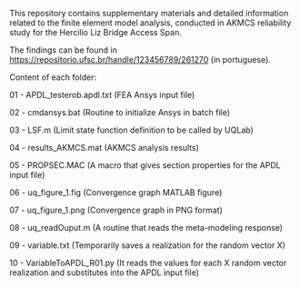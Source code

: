 This repository contains supplementary materials and detailed information related to the finite element model analysis, conducted in AKMCS reliability study for the Hercilio Liz Bridge Access Span. 

The findings can be found in https://repositorio.ufsc.br/handle/123456789/261270 (in portuguese).

Content of each folder:

01 - APDL_testerob.apdl.txt (FEA Ansys input file)

02 - cmdansys.bat (Routine to initialize Ansys in batch file)

03 - LSF.m (Limit state function definition to be called by UQLab)

04 - results_AKMCS.mat (AKMCS analysis results)

05 - PROPSEC.MAC (A macro that gives section properties for the APDL input file)

06 - uq_figure_1.fig (Convergence graph MATLAB figure)

07 - uq_figure_1.png (Convergence graph in PNG format)

08 - uq_readOuput.m (A routine that reads the meta-modeling response)

09 - variable.txt (Temporarily saves a realization for the random vector X)

10 - VariableToAPDL_R01.py (It reads the values for each X random vector realization and substitutes into the APDL input file)
